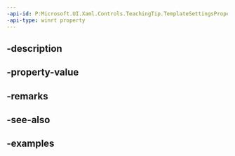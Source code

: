 ```yaml
---
-api-id: P:Microsoft.UI.Xaml.Controls.TeachingTip.TemplateSettingsProperty
-api-type: winrt property
---
```


## -description

## -property-value

## -remarks

## -see-also

## -examples

